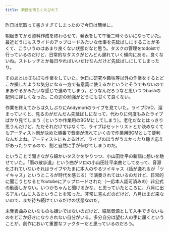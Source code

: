 ```yaml
---
title: 新譜を待ちくたびれて
---
```


昨日は気取って書きすぎてしまったので今日は簡単に。

朝起きてから資料作成を終わらせて、発表をして午後二時ぐらいになっていた。最近どうにもスライドのアップロードみたいな仕事を先延ばしにすることが多くて、こういうのはあまり良くない状態だなと思う。タスクの管理をtodoistで行っているのだけど、日常的なタスクがどんどん遅れていく傾向にある。良くないね。ストレッチとか毎日やればいいだけなんだけど先延ばしにしてしまったり。

そのあとはぼちぼち作業をしていた。休日に研究や趣味等以外の作業をするとどこか損したような気分になる一方で有意義に使えるかというとそうでもないのでまあやるかみたいな感じで進めてしまう。どうなんだろうなと思いつつbashの配列に詳しくなった。この辺の勉強がどうにも甘くて良くない。

作業を終えてからは久しぶりにAndymoriのライブを見ていた。ライブDVD、溜まっていくと、見るのがだんだん先延ばしになって、代わりに何度もみたライブばかり見てしまう（というか作業用のBGMにしてしまう）。老化だなとはっきり思うんだけど、ただそれだけではなくて、ライブはセットリストとか決めなくてもアーティスト側が決めた順番で音楽が流れていくので作業用BGMとして便利なんだよね。アーティストにもよるけど、ライブのほうがうまかったり聴き応えがあったりするので、割と自然に手が伸びてしまうのだ。

ということで聞きながら細かいタスクをやりつつ、小山田壮平の新譜に想いを馳せていた。「雨の散歩道」という曲がソロの小山田壮平楽曲としてあって、音源化されていないそれはライブやたまに本人のやるツイキャス（話が逸れるが「ツイキャス」というところが時代を感じる）で演奏されてはいるのだけど、日常的に聞こうとなるとYoutubeにアップロードされた（一応本人認可済みの）非公式の動画しかない。いつかちゃんと聞けるかな、と思っていたところに、八月に出るアルバムに入るということを知った。非常に喜んだのだけど、八月はまだ来ないので、まだ待ち続けているだけの状態なのだ。

未発表曲みたいなものも嫌いではないのだけど、結局音源として入手できないものをどこか好きになりきれない自分がいる。多分自分は望む人の手に届くということが、創作において重要なファクターだと思っているのだろう。
